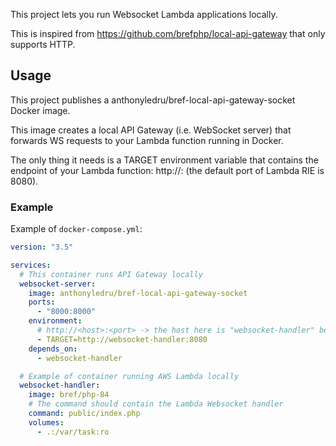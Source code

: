 This project lets you run Websocket Lambda applications locally.

This is inspired from https://github.com/brefphp/local-api-gateway that only supports HTTP.

## Usage

This project publishes a anthonyledru/bref-local-api-gateway-socket Docker image.

This image creates a local API Gateway (i.e. WebSocket server) that forwards WS requests to your Lambda function running in Docker.

The only thing it needs is a TARGET environment variable that contains the endpoint of your Lambda function: http://<host>:<port> (the default port of Lambda RIE is 8080).

### Example

Example of `docker-compose.yml`:

```yaml
version: "3.5"

services:
  # This container runs API Gateway locally
  websocket-server:
    image: anthonyledru/bref-local-api-gateway-socket
    ports:
      - "8000:8000"
    environment:
      # http://<host>:<port> -> the host here is "websocket-handler" because that's the name of the Lambda container
      - TARGET=http://websocket-handler:8080
    depends_on:
      - websocket-handler

  # Example of container running AWS Lambda locally
  websocket-handler:
    image: bref/php-84
    # The command should contain the Lambda Websocket handler
    command: public/index.php
    volumes:
      - .:/var/task:ro
```
